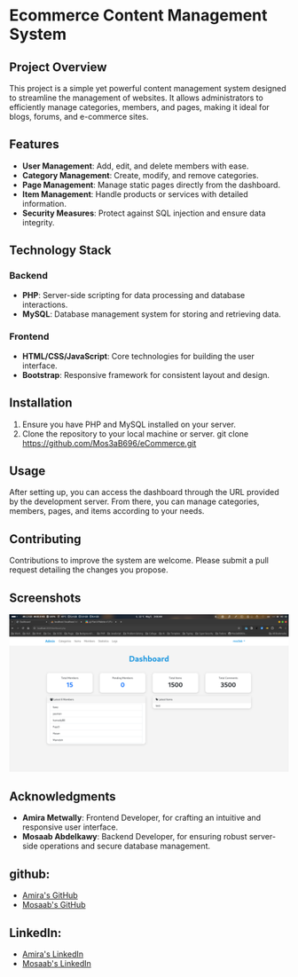 # Ecommerce Content Management System

## Project Overview

This project is a simple yet powerful content management system designed to streamline the management of websites. It allows administrators to efficiently manage categories, members, and pages, making it ideal for blogs, forums, and e-commerce sites.

## Features

- **User Management**: Add, edit, and delete members with ease.
- **Category Management**: Create, modify, and remove categories.
- **Page Management**: Manage static pages directly from the dashboard.
- **Item Management**: Handle products or services with detailed information.
- **Security Measures**: Protect against SQL injection and ensure data integrity.

## Technology Stack

### Backend

- **PHP**: Server-side scripting for data processing and database interactions.
- **MySQL**: Database management system for storing and retrieving data.

### Frontend

- **HTML/CSS/JavaScript**: Core technologies for building the user interface.
- **Bootstrap**: Responsive framework for consistent layout and design.

## Installation

1. Ensure you have PHP and MySQL installed on your server.
2. Clone the repository to your local machine or server.
   git clone https://github.com/Mos3aB696/eCommerce.git

## Usage

After setting up, you can access the dashboard through the URL provided by the development server. From there, you can manage categories, members, pages, and items according to your needs.

## Contributing

Contributions to improve the system are welcome. Please submit a pull request detailing the changes you propose.

## Screenshots

![dashbord](https://github.com/Mos3aB696/eCommerce/blob/main/docs/dashborad.png)

## Acknowledgments

- **Amira Metwally**: Frontend Developer, for crafting an intuitive and responsive user interface.
- **Mosaab Abdelkawy**: Backend Developer, for ensuring robust server-side operations and secure database management.

## github:

- [Amira's GitHub](https://github.com/Amirametwally)
- [Mosaab's GitHub](https://github.com/Mos3aB696)

## LinkedIn:

- [Amira's LinkedIn](https://www.linkedin.com/in/amira-metwally-16b3731b4)
- [Mosaab's LinkedIn](https://www.linkedin.com/in/mosaab-abdelkawy-4a4021241/)

